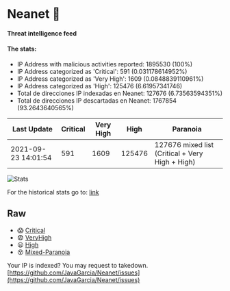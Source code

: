 # Neanet :hocho:
#### Threat intelligence feed
#### The stats:

- IP Address with malicious activities reported: 1895530 (100%)
- IP Address categorized as 'Critical':  591 (0.031178614952%)
- IP Address categorized as 'Very High':  1609 (0.0848839110961%)
- IP Address categorized as 'High':  125476 (6.61957341746)
- Total de direcciones IP indexadas en Neanet:  127676 (6.73563594351%)
- Total de direcciones IP descartadas en Neanet:  1767854 (93.2643640565%)

| Last Update | Critical | Very High | High | Paranoia |
| --- | --- | --- | --- | --- |
| 2021-09-23 14:01:54 | 591 | 1609 | 125476 | 127676 mixed list (Critical + Very High + High)|

![Stats](https://docs.google.com/spreadsheets/d/e/2PACX-1vSnaNMIXVabIpDJjufMlzH7poXnshF3mgd8Is1g9ytUEzVsP5my4Trn8f-xkoLLQ38xpL3HtmUexLo6/pubchart?oid=501124687&format=image)

For the historical stats go to: [link](/stats.csv)
## Raw
- :scream: [Critical](https://raw.githubusercontent.com/JavaGarcia/Neanet/master/blacklists/neanet_critical.txt)
- :fearful: [VeryHigh](https://raw.githubusercontent.com/JavaGarcia/Neanet/master/blacklists/neanet_veryHigh.txtt)
- :frowning: [High](https://raw.githubusercontent.com/JavaGarcia/Neanet/master/blacklists/neanet_high.txt)
- :dizzy_face: [Mixed-Paranoia](https://raw.githubusercontent.com/JavaGarcia/Neanet/master/blacklists/neanet_all.txt)


Your IP is indexed? You may request to takedown. [https://github.com/JavaGarcia/Neanet/issues](https://github.com/JavaGarcia/Neanet/issues)












































































































































































































































































































































































































































































































































































































































































































































































































































































































































































































































































































































































































































































































































































































































































































































































































































































































































































































































































































































































































































































































































































































































































































































































































































































































































































































































































































































































































































































































































































































































































































































































































































































































































































































































































































































































































































































































































































































































































































































































































































































































































































































































































































































































































































































































































































































































































































































































































































































































































































































































































































































































































































































































































































































































































































































































































































































































































































































































































































































































































































































































































































































































































































































































































































































































































































































































































































































































































































































































































































































































































































































































































































































































































































































































































































































































































































































































































































































































































































































































































































































































































































































































































































































































































































































































































































































































































































































































































































































































































































































































































































































































